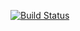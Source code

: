 [![Build Status](https://travis-ci.org/rexolion/PollyGatsby.svg?branch=master)](https://travis-ci.org/rexolion/PollyGatsby)
